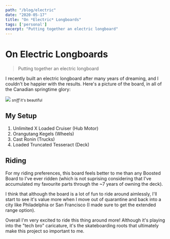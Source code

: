 ```yaml
---
path: "/blog/electric"
date: "2020-05-17"
title: "On *Electric* Longboards"
tags: ['personal']
excerpt: "Putting together an electric longboard"
---
```


# On Electric Longboards
> Putting together an electric longboard

I recently built an electric longboard after many years of dreaming, and I couldn't be happier with the results. Here's a picture of the board, 
in all of the Canadian springtime glory:

![](https://i.imgur.com/D9NW0Cb.jpg)
<small>*sniff* it's beautiful</small>

## My Setup
1. Unlimited X Loaded Cruiser (Hub Motor)
2. Orangutang Kegels (Wheels)
3. Cast Ronin (Trucks)
4. Loaded Truncated Tesseract (Deck)

## Riding
For my riding preferences, this board feels better to me than any Boosted Board to I've ever ridden (which is not suprising considering that I've accumulated my favourite parts through the ~7 years of owning the deck).

I think that although the board is a lot of fun to ride around aimlessly, I'll start to see it's value
more when I move out of quarantine and back into a city like Philadelphia or San Francisco (I made
sure to get the extended range option).

Overall I'm very excited to ride this thing around more! Although it's playing into the "tech bro" 
caricature, it's the skateboarding roots that ultimately make this project so important to me.